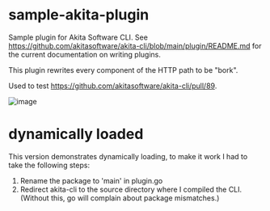 # sample-akita-plugin

Sample plugin for Akita Software CLI. See https://github.com/akitasoftware/akita-cli/blob/main/plugin/README.md for the current documentation on writing plugins.

This plugin rewrites every component of the HTTP path to be "bork".


Used to test https://github.com/akitasoftware/akita-cli/pull/89.

![image](https://user-images.githubusercontent.com/7472514/130297382-d386172d-a063-4884-b864-33671511cd7a.png)

# dynamically loaded

This version demonstrates dynamically loading, to make it work I had to
take the following steps:

  1. Rename the package to 'main' in plugin.go
  2. Redirect akita-cli to the source directory where I compiled the CLI.  (Without this, go will complain about package mismatches.)



